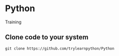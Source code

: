 # Python
Training 

## Clone code to your system
`
    git clone https://github.com/trylearnpython/Python
`
